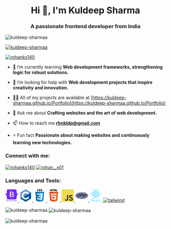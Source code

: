 <h1 align="center">Hi 👋, I'm Kuldeep Sharma</h1>
<h3 align="center">A passionate frontend developer from India</h3>

<p align="left"> <img src="https://komarev.com/ghpvc/?username=kuldeep-sharmaa&label=Profile%20views&color=0e75b6&style=flat" alt="kuldeep-sharmaa" /> </p>

<p align="left"> <a href="https://github.com/ryo-ma/github-profile-trophy"><img src="https://github-profile-trophy.vercel.app/?username=kuldeep-sharmaa" alt="kuldeep-sharmaa" /></a> </p>

<p align="left"> <a href="https://twitter.com/rohanks140" target="blank"><img src="https://img.shields.io/twitter/follow/rohanks140?logo=twitter&style=for-the-badge" alt="rohanks140" /></a> </p>

- 🌱 I’m currently learning **Web development frameworks, strengthening logic for robust solutions.**

- 🤝 I’m looking for help with **Web development projects that inspire creativity and innovation.**

- 👨‍💻 All of my projects are available at [https://kuldeep-sharmaa.github.io/Portfolio](https://kuldeep-sharmaa.github.io/Portfolio)

- 💬 Ask me about **Crafting websites and the art of web development.**

- 📫 How to reach me **rhnkldp@gmail.com**

- ⚡ Fun fact **Passionate about making websites and continuously learning new technologies.**

<h3 align="left">Connect with me:</h3>
<p align="left">
<a href="https://twitter.com/rohanks140" target="blank"><img align="center" src="https://raw.githubusercontent.com/rahuldkjain/github-profile-readme-generator/master/src/images/icons/Social/twitter.svg" alt="rohanks140" height="30" width="40" /></a>
<a href="https://instagram.com/rohan_.x01" target="blank"><img align="center" src="https://raw.githubusercontent.com/rahuldkjain/github-profile-readme-generator/master/src/images/icons/Social/instagram.svg" alt="rohan_.x01" height="30" width="40" /></a>
</p>

<h3 align="left">Languages and Tools:</h3>
<p align="left"> <a href="https://getbootstrap.com" target="_blank" rel="noreferrer"> <img src="https://raw.githubusercontent.com/devicons/devicon/master/icons/bootstrap/bootstrap-plain-wordmark.svg" alt="bootstrap" width="40" height="40"/> </a> <a href="https://www.cprogramming.com/" target="_blank" rel="noreferrer"> <img src="https://raw.githubusercontent.com/devicons/devicon/master/icons/c/c-original.svg" alt="c" width="40" height="40"/> </a> <a href="https://www.w3schools.com/css/" target="_blank" rel="noreferrer"> <img src="https://raw.githubusercontent.com/devicons/devicon/master/icons/css3/css3-original-wordmark.svg" alt="css3" width="40" height="40"/> </a> <a href="https://www.w3.org/html/" target="_blank" rel="noreferrer"> <img src="https://raw.githubusercontent.com/devicons/devicon/master/icons/html5/html5-original-wordmark.svg" alt="html5" width="40" height="40"/> </a> <a href="https://developer.mozilla.org/en-US/docs/Web/JavaScript" target="_blank" rel="noreferrer"> <img src="https://raw.githubusercontent.com/devicons/devicon/master/icons/javascript/javascript-original.svg" alt="javascript" width="40" height="40"/> </a> <a href="https://www.php.net" target="_blank" rel="noreferrer"> <img src="https://raw.githubusercontent.com/devicons/devicon/master/icons/php/php-original.svg" alt="php" width="40" height="40"/> </a> <a href="https://reactjs.org/" target="_blank" rel="noreferrer"> <img src="https://raw.githubusercontent.com/devicons/devicon/master/icons/react/react-original-wordmark.svg" alt="react" width="40" height="40"/> </a> <a href="https://tailwindcss.com/" target="_blank" rel="noreferrer"> <img src="https://www.vectorlogo.zone/logos/tailwindcss/tailwindcss-icon.svg" alt="tailwind" width="40" height="40"/> </a> </p>

<p><img align="left" src="https://github-readme-stats.vercel.app/api/top-langs?username=kuldeep-sharmaa&show_icons=true&locale=en&layout=compact" alt="kuldeep-sharmaa" /></p>

<p>&nbsp;<img align="center" src="https://github-readme-stats.vercel.app/api?username=kuldeep-sharmaa&show_icons=true&locale=en" alt="kuldeep-sharmaa" /></p>

<p><img align="center" src="https://github-readme-streak-stats.herokuapp.com/?user=kuldeep-sharmaa&" alt="kuldeep-sharmaa" /></p>
